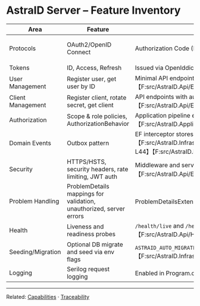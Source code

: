 # AstraID Server – Feature Inventory

| Area | Feature | Details | Source |
|---|---|---|---|
|Protocols|OAuth2/OpenID Connect|Authorization Code (PKCE), Client Credentials, Refresh Token|OpenIddict configuration【F:src/AstraID.Api/OpenIddict/OpenIddictConfig.cs†L22-L37】|
|Tokens|ID, Access, Refresh|Issued via OpenIddict|README【F:README.md†L23-L27】|
|User Management|Register user, get user by ID|Minimal API endpoints calling MediatR handlers【F:src/AstraID.Api/Extensions/ApplicationEndpoints.Users.cs†L13-L34】|
|Client Management|Register client, rotate secret, get client|API endpoints with authorization policies【F:src/AstraID.Api/Extensions/ApplicationEndpoints.Clients.cs†L13-L40】|
|Authorization|Scope & role policies, AuthorizationBehavior|Application pipeline enforces scopes/roles【F:src/AstraID.Application/Behaviors/AuthorizationBehavior.cs†L1-L24】|
|Domain Events|Outbox pattern|EF interceptor stores events to outbox; background publisher dispatches【F:src/AstraID.Infrastructure/Persistence/Interceptors/DomainEventsCollectorInterceptor.cs†L1-L44】【F:src/AstraID.Infrastructure/Messaging/Background/OutboxHostedService.cs†L1-L27】|
|Security|HTTPS/HSTS, security headers, rate limiting, JWT auth|Middleware and services added in Program/Extensions【F:src/AstraID.Api/Program.cs†L35-L49】【F:src/AstraID.Api/Extensions/ServiceCollectionExtensions.Security.cs†L1-L54】|
|Problem Handling|ProblemDetails mappings for validation, unauthorized, server errors|ProblemDetailsExtensions【F:src/AstraID.Api/Extensions/ProblemDetailsExtensions.cs†L17-L44】|
|Health|Liveness and readiness probes|`/health/live` and `/health/ready` endpoints【F:src/AstraID.Api/Health/HealthChecksConfig.cs†L15-L23】|
|Seeding/Migration|Optional DB migrate and seed via env flags|`ASTRAID_AUTO_MIGRATE`, `ASTRAID_RUN_SEED`【F:src/AstraID.Infrastructure/Startup/WebAppDatabaseExtensions.cs†L22-L54】|
|Logging|Serilog request logging|Enabled in Program.cs【F:src/AstraID.Api/Program.cs†L37】|

---

Related: [Capabilities](AstraID_Capabilities.md) · [Traceability](AstraID_Traceability.md)
